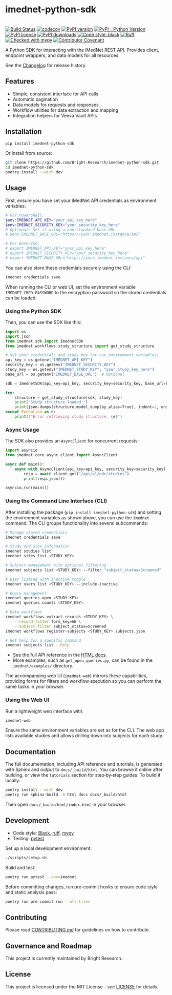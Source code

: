 # imednet-python-sdk

\
[![Build Status](https://github.com/Bright-Research/imednet-python-sdk/actions/workflows/ci.yml/badge.svg)](https://github.com/Bright-Research/imednet-python-sdk/actions/workflows/ci.yml)
[![codecov](https://codecov.io/gh/Bright-Research/imednet-python-sdk/graph/badge.svg?token=YOUR_CODECOV_TOKEN_HERE)](https://codecov.io/gh/Bright-Research/imednet-python-sdk)
[![PyPI version](https://img.shields.io/pypi/v/imednet-python-sdk.svg)](https://pypi.org/project/imednet-python-sdk/)
[![PyPI - Python Version](https://img.shields.io/pypi/pyversions/imednet-python-sdk)](https://pypi.org/project/imednet-python-sdk/)
[![PyPI license](https://img.shields.io/pypi/l/imednet-python-sdk.svg)](LICENSE)
[![PyPI downloads](https://img.shields.io/pypi/dm/imednet-python-sdk.svg)](https://pypi.org/project/imednet-python-sdk/)
[![Code style: black](https://img.shields.io/badge/code%20style-black-000000.svg)](https://github.com/psf/black)
[![Ruff](https://img.shields.io/endpoint?url=https://raw.githubusercontent.com/astral-sh/ruff/main/assets/badge/v2.json)](https://github.com/astral-sh/ruff)
[![Checked with mypy](http://www.mypy-lang.org/static/mypy_badge.svg)](http://mypy-lang.org/)
[![Contributor Covenant](https://img.shields.io/badge/Contributor%20Covenant-v2.1-4baaaa.svg)](CODE_OF_CONDUCT.md)

A Python SDK for interacting with the iMedNet REST API. Provides client, endpoint wrappers, and data models for all resources.

See the [Changelog](CHANGELOG.md) for release history.

## Features

- Simple, consistent interface for API calls
- Automatic pagination
- Data models for requests and responses
- Workflow utilities for data extraction and mapping
- Integration helpers for Veeva Vault APIs

## Installation

```bash
pip install imednet-python-sdk
```

Or install from source:

```bash
git clone https://github.com/Bright-Research/imednet-python-sdk.git
cd imednet-python-sdk
poetry install --with dev
```

## Usage

First, ensure you have set your iMedNet API credentials as environment variables:

```powershell
# For PowerShell:
$env:IMEDNET_API_KEY="your_api_key_here"
$env:IMEDNET_SECURITY_KEY="your_security_key_here"
# Optional: Set if using a non-standard base URL
# $env:IMEDNET_BASE_URL="https://your.imednet.instance/api"

# For Bash/Zsh:
# export IMEDNET_API_KEY="your_api_key_here"
# export IMEDNET_SECURITY_KEY="your_security_key_here"
# export IMEDNET_BASE_URL="https://your.imednet.instance/api"
```

You can also store these credentials securely using the CLI:

```bash
imednet credentials save
```

When running the CLI or web UI, set the environment variable
`IMEDNET_CRED_PASSWORD` to the encryption password so the stored credentials can
be loaded.

### Using the Python SDK

Then, you can use the SDK like this:

```python
import os
import json
from imednet.sdk import ImednetSDK
from imednet.workflows.study_structure import get_study_structure

# Set your credentials and study key (or use environment variables)
api_key = os.getenv("IMEDNET_API_KEY")
security_key = os.getenv("IMEDNET_SECURITY_KEY")
study_key = os.getenv("IMEDNET_STUDY_KEY", "your_study_key_here")
base_url = os.getenv("IMEDNET_BASE_URL")  # Optional

sdk = ImednetSDK(api_key=api_key, security_key=security_key, base_url=base_url)

try:
    structure = get_study_structure(sdk, study_key)
    print("Study structure loaded:")
    print(json.dumps(structure.model_dump(by_alias=True), indent=2, ensure_ascii=False, default=str))
except Exception as e:
    print(f"Error retrieving study structure: {e}")
```

### Async Usage

The SDK also provides an `AsyncClient` for concurrent requests:

```python
import asyncio
from imednet.core.async_client import AsyncClient

async def main():
    async with AsyncClient(api_key=api_key, security_key=security_key) as client:
        resp = await client.get("/api/v1/edc/studies")
        print(resp.json())

asyncio.run(main())
```

### Using the Command Line Interface (CLI)

After installing the package (`pip install imednet-python-sdk`) and setting the environment variables as shown above, you can use the `imednet` command. The CLI groups functionality into several subcommands:
```bash
# Manage stored credentials
imednet credentials save

# Study and site information
imednet studies list
imednet sites list <STUDY_KEY>

# Subject management with optional filtering
imednet subjects list <STUDY_KEY> --filter "subject_status=Screened"

# User listing with inactive toggle
imednet users list <STUDY_KEY> --include-inactive

# Query management
imednet queries open <STUDY_KEY>
imednet queries counts <STUDY_KEY>

# Data workflows
imednet workflows extract-records <STUDY_KEY> \
    --record-filter form_key=AE \
    --subject-filter subject_status=Screened
imednet workflows register-subjects <STUDY_KEY> subjects.json

# Get help for a specific command
imednet subjects list --help
```

- See the full API reference in the [HTML docs](docs/_build/html/index.html).
- More examples, such as `get_open_queries.py`, can be found in the
  `imednet/examples/` directory.

The accompanying web UI (`imednet-web`) mirrors these capabilities, providing
forms for filters and workflow execution so you can perform the same tasks in
your browser.

### Using the Web UI

Run a lightweight web interface with:

```bash
imednet-web
```

Ensure the same environment variables are set as for the CLI. The web app lists
available studies and allows drilling down into subjects for each study.

## Documentation

The full documentation, including API reference and tutorials, is generated with
Sphinx and output to `docs/_build/html`. You can browse it online after
building, or view the `tutorials` section for step‑by‑step guides.
To build it locally:

```bash
poetry install --with dev
poetry run sphinx-build -b html docs docs/_build/html
```

Then open `docs/_build/html/index.html` in your browser.

## Development

- Code style: [Black](https://github.com/psf/black), [ruff](https://github.com/charliermarsh/ruff), [mypy](http://mypy-lang.org/)
- Testing: [pytest](https://pytest.org/)

Set up a local development environment:

```bash
./scripts/setup.sh
```

Build and test:

```bash
poetry run pytest --cov=imednet
```

Before committing changes, run pre-commit hooks to ensure code style and static
analysis pass:

```bash
poetry run pre-commit run --all-files
```

## Contributing

Please read [CONTRIBUTING.md](CONTRIBUTING.md) for guidelines on how to contribute.

## Governance and Roadmap

This project is currently maintained by Bright Research.

## License

This project is licensed under the MIT License - see [LICENSE](LICENSE) for details.
